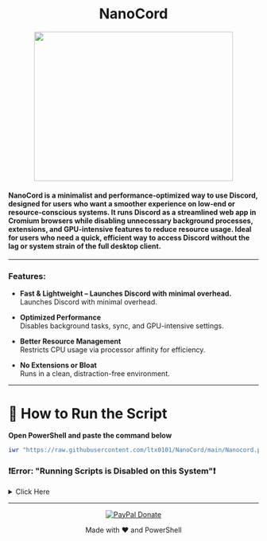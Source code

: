 <div align="center">

# NanoCord
<img src="https://github.com/user-attachments/assets/65359e04-9f3a-4b57-a8be-2db2c8ce113b" width="400" height="300">
</div>

#### NanoCord is a minimalist and performance-optimized way to use Discord, designed for users who want a smoother experience on low-end or resource-conscious systems. It runs Discord as a streamlined web app in Cromium browsers while disabling unnecessary background processes, extensions, and GPU-intensive features to reduce resource usage. Ideal for users who need a quick, efficient way to access Discord without the lag or system strain of the full desktop client.

---


### Features:
- **Fast & Lightweight – Launches Discord with minimal overhead.**  
   Launches Discord with minimal overhead.

- **Optimized Performance**  
   Disables background tasks, sync, and GPU-intensive settings.

- **Better Resource Management**  
   Restricts CPU usage via processor affinity for efficiency.

- **No Extensions or Bloat**  
   Runs in a clean, distraction-free environment.

---

# 🚀 How to Run the Script

 **Open PowerShell and paste the command below**  
```ps1
iwr "https://raw.githubusercontent.com/ltx0101/NanoCord/main/Nanocord.ps1" -OutFile "Nanocord.ps1"; .\Nanocord.ps1
```

### ❗Error: "Running Scripts is Disabled on this System"❗ 
<details>  
<summary> Click Here </summary>

If you encounter the error **"Running Scripts is Disabled on this System"**, it means that PowerShell's execution policy is preventing scripts from running for security reasons.

To resolve this, follow these steps:

1. **Open PowerShell as Administrator**  
   
2. **Change the Execution Policy**  
   Run the following command in the PowerShell window to allow locally-created scripts to run:

   ```ps1
   Set-ExecutionPolicy -ExecutionPolicy RemoteSigned
   ```
</details>

---
<div align="center">
   
[![PayPal Donate](https://img.shields.io/badge/PayPal_Donate-s?style=for-the-badge&logo=paypal&logoColor=black)](https://paypal.me/AggelosMeta)

</div>

<div align="center">
  
Made with ❤️ and PowerShell  

</div>

